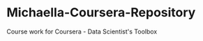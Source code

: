 Michaella-Coursera-Repository
=============================

Course work for Coursera - Data Scientist's Toolbox
